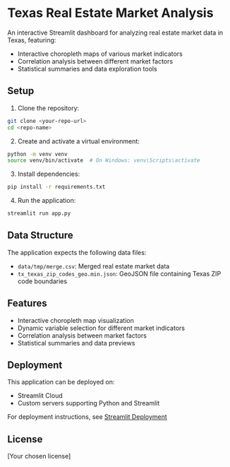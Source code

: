 # Texas Real Estate Market Analysis

An interactive Streamlit dashboard for analyzing real estate market data in Texas, featuring:

- Interactive choropleth maps of various market indicators
- Correlation analysis between different market factors
- Statistical summaries and data exploration tools

## Setup

1. Clone the repository:

```bash
git clone <your-repo-url>
cd <repo-name>
```

2. Create and activate a virtual environment:

```bash
python -m venv venv
source venv/bin/activate  # On Windows: venv\Scripts\activate
```

3. Install dependencies:

```bash
pip install -r requirements.txt
```

4. Run the application:

```bash
streamlit run app.py
```

## Data Structure

The application expects the following data files:

- `data/tmp/merge.csv`: Merged real estate market data
- `tx_texas_zip_codes_geo.min.json`: GeoJSON file containing Texas ZIP code boundaries

## Features

- Interactive choropleth map visualization
- Dynamic variable selection for different market indicators
- Correlation analysis between market factors
- Statistical summaries and data previews

## Deployment

This application can be deployed on:

- Streamlit Cloud
- Custom servers supporting Python and Streamlit

For deployment instructions, see [Streamlit Deployment](https://docs.streamlit.io/streamlit-cloud/get-started/deploy-an-app)

## License

[Your chosen license]
